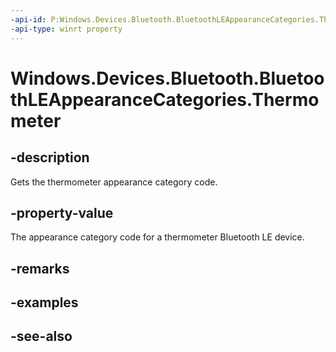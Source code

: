 ```yaml
---
-api-id: P:Windows.Devices.Bluetooth.BluetoothLEAppearanceCategories.Thermometer
-api-type: winrt property
---
```


<!-- Property syntax
public ushort Thermometer { get; }
-->

# Windows.Devices.Bluetooth.BluetoothLEAppearanceCategories.Thermometer

## -description
Gets the thermometer appearance category code.

## -property-value
The appearance category code for a thermometer Bluetooth LE device.

## -remarks

## -examples

## -see-also
